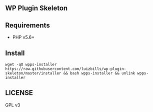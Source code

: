 ## WP Plugin Skeleton

## Requirements

- PHP v5.6+

## Install

```
wget -qO wpps-installer https://raw.githubusercontent.com/luizbills/wp-plugin-skeleton/master/installer && bash wpps-installer && unlink wpps-installer
```

## LICENSE

GPL v3
